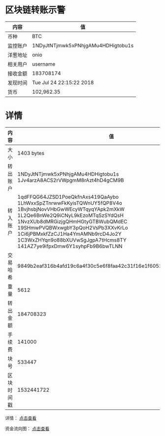 ﻿# 区块链转账示警
|内容|值|
| ----- | ---- |
| 币种 | BTC |
|监控账户 | 1NDyJtNTjmwk5xPNhjgAMu4HDHigtobu1s |
 |洋葱地址 | onio | 
 |相关用户 | username | 
|接收金额 | 183708174 |
|发现时间 |Tue Jul 24 22:15:22 2018|
|货币 |102,962.35 |


# 详情
|内容|值|
| ---  |  ----- |
|大小   | 1403 bytes |
|转出账户 |  1NDyJtNTjmwk5xPNhjgAMu4HDHigtobu1s<br/>  1Jv4arzA8ACS2rVWpgmM8rAzt4hD4gCM9B<br/>  |
|转入账户 |  1qdFFQG64JZSD1PoeQkfnAxs419QaAybo<br/>  1LhWxxSpZTnrwwFkKyisTQWnUY5fQP8V4o<br/>  1BvjhsbjNovVHbGwWEcyWTqyqYApk2mXkW<br/>  1L2Qe6BnWe2Q9iCNyL9kEzoMTqSzSYdQsH<br/>  1NvzXUb8dMRGizjgQHmHGtyGTBWubQMdEC<br/>  19SHmwPVQBWxwgbY3pQoH2VsPb3XXvKrLo<br/>  1Ci6jPBMxkfZzCJ1Ha4YmAMNb9rcD4Jo2Y<br/>  1C3WxZHYqn9o88bXUVwSgJgpA7tHcms8TY<br/>  141AZ7ye9ifpxDmw6Y1syhpFb9B6bwTLNN<br/>  |
|交易哈希 | 9849b2eaf316b4afd19c6a4f30c5e6f8faa42c31f16e1f6052039924d7848aaa |
|重量 | 5612 |
|转出金额 | 184708323 |
|手续费 | 141000 |
|块号 |533447|
|区块时间戳 | 1532441722 |


详情： [点击查看]( https://blockchain.info/tx/9849b2eaf316b4afd19c6a4f30c5e6f8faa42c31f16e1f6052039924d7848aaa)

资金流向图： [点击查看](https://blockchain.info/tree/362374903)